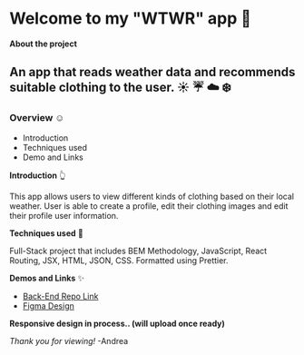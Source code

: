 # Welcome to my "WTWR" app 📱


**About the project**
## An app that reads weather data and recommends suitable clothing to the user. ☀️ ☔ ☁️ ❄️


### Overview ☺️

- Introduction
- Techniques used
- Demo and Links

**Introduction** 👆

This app allows users to view different kinds of clothing based on their local weather. User is able to create a profile, edit their clothing images and edit their profile user information.  

**Techniques used** 💫

Full-Stack project that includes BEM Methodology, JavaScript, React Routing, JSX, HTML, JSON, CSS.
Formatted using Prettier. 




**Demos and Links** ✨

- [Back-End Repo Link](https://github.com/drevega/se_project_express.git)
- [Figma Design](https://www.figma.com/design/bfVOvqlLmoKZ5lpro8WWBe/Sprint-14_-WTWR?t=WE8bZuyXqKUMPOK0-0)
<!-- - [Demo]() -->


**Responsive design in process.. (will upload once ready)** 


_Thank you for viewing!_ -Andrea

